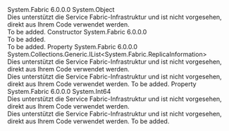 <Type Name="ReplicaSetConfiguration" FullName="System.Fabric.ReplicaSetConfiguration">
  <TypeSignature Language="C#" Value="public class ReplicaSetConfiguration" />
  <TypeSignature Language="ILAsm" Value=".class public auto ansi beforefieldinit ReplicaSetConfiguration extends System.Object" />
  <TypeSignature Language="DocId" Value="T:System.Fabric.ReplicaSetConfiguration" />
  <TypeSignature Language="VB.NET" Value="Public Class ReplicaSetConfiguration" />
  <TypeSignature Language="F#" Value="type ReplicaSetConfiguration = class" />
  <AssemblyInfo>
    <AssemblyName>System.Fabric</AssemblyName>
    <AssemblyVersion>6.0.0.0</AssemblyVersion>
  </AssemblyInfo>
  <Base>
    <BaseTypeName>System.Object</BaseTypeName>
  </Base>
  <Interfaces />
  <Docs>
    <summary>Dies unterstützt die Service Fabric-Infrastruktur und ist nicht vorgesehen, direkt aus Ihrem Code verwendet werden.</summary>
    <remarks>To be added.</remarks>
  </Docs>
  <Members>
    <Member MemberName=".ctor">
      <MemberSignature Language="C#" Value="public ReplicaSetConfiguration ();" />
      <MemberSignature Language="ILAsm" Value=".method public hidebysig specialname rtspecialname instance void .ctor() cil managed" />
      <MemberSignature Language="DocId" Value="M:System.Fabric.ReplicaSetConfiguration.#ctor" />
      <MemberSignature Language="VB.NET" Value="Public Sub New ()" />
      <MemberType>Constructor</MemberType>
      <AssemblyInfo>
        <AssemblyName>System.Fabric</AssemblyName>
        <AssemblyVersion>6.0.0.0</AssemblyVersion>
      </AssemblyInfo>
      <Parameters />
      <Docs>
        <summary>To be added.</summary>
        <remarks>To be added.</remarks>
      </Docs>
    </Member>
    <Member MemberName="Replicas">
      <MemberSignature Language="C#" Value="public System.Collections.Generic.IList&lt;System.Fabric.ReplicaInformation&gt; Replicas { get; }" />
      <MemberSignature Language="ILAsm" Value=".property instance class System.Collections.Generic.IList`1&lt;class System.Fabric.ReplicaInformation&gt; Replicas" />
      <MemberSignature Language="DocId" Value="P:System.Fabric.ReplicaSetConfiguration.Replicas" />
      <MemberSignature Language="VB.NET" Value="Public ReadOnly Property Replicas As IList(Of ReplicaInformation)" />
      <MemberSignature Language="F#" Value="member this.Replicas : System.Collections.Generic.IList&lt;System.Fabric.ReplicaInformation&gt;" Usage="System.Fabric.ReplicaSetConfiguration.Replicas" />
      <MemberType>Property</MemberType>
      <AssemblyInfo>
        <AssemblyName>System.Fabric</AssemblyName>
        <AssemblyVersion>6.0.0.0</AssemblyVersion>
      </AssemblyInfo>
      <ReturnValue>
        <ReturnType>System.Collections.Generic.IList&lt;System.Fabric.ReplicaInformation&gt;</ReturnType>
      </ReturnValue>
      <Docs>
        <summary>Dies unterstützt die Service Fabric-Infrastruktur und ist nicht vorgesehen, direkt aus Ihrem Code verwendet werden.</summary>
        <value>Dies unterstützt die Service Fabric-Infrastruktur und ist nicht vorgesehen, direkt aus Ihrem Code verwendet werden.</value>
        <remarks>To be added.</remarks>
      </Docs>
    </Member>
    <Member MemberName="WriteQuorum">
      <MemberSignature Language="C#" Value="public long WriteQuorum { get; }" />
      <MemberSignature Language="ILAsm" Value=".property instance int64 WriteQuorum" />
      <MemberSignature Language="DocId" Value="P:System.Fabric.ReplicaSetConfiguration.WriteQuorum" />
      <MemberSignature Language="VB.NET" Value="Public ReadOnly Property WriteQuorum As Long" />
      <MemberSignature Language="F#" Value="member this.WriteQuorum : int64" Usage="System.Fabric.ReplicaSetConfiguration.WriteQuorum" />
      <MemberType>Property</MemberType>
      <AssemblyInfo>
        <AssemblyName>System.Fabric</AssemblyName>
        <AssemblyVersion>6.0.0.0</AssemblyVersion>
      </AssemblyInfo>
      <ReturnValue>
        <ReturnType>System.Int64</ReturnType>
      </ReturnValue>
      <Docs>
        <summary>Dies unterstützt die Service Fabric-Infrastruktur und ist nicht vorgesehen, direkt aus Ihrem Code verwendet werden.</summary>
        <value>Dies unterstützt die Service Fabric-Infrastruktur und ist nicht vorgesehen, direkt aus Ihrem Code verwendet werden.</value>
        <remarks>To be added.</remarks>
      </Docs>
    </Member>
  </Members>
</Type>